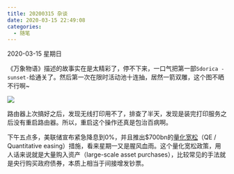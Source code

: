```yaml
---
title: 20200315 杂谈
date: 2020-03-15 22:49:08
categories:
  - 随笔
---
```

2020-03-15 星期日

《万象物语》描述的故事实在是太精彩了，停不下来，一口气把第一部`Sdorica -sunset-`给通关了。然后第一次在限时活动池十连抽，居然一箭双雕，这个图不晒不行啊~

![](https://raw.githubusercontent.com/oscarcx123/hexo_resource/master/img/Screenshot_20200316_sdorica.jpg)

路由器上次搞好之后，发现无线打印用不了，排查了半天，发现是装完打印服务之后没有重启路由器。所以，重启这个操作还真是包治百病啊。

下午五点多，美联储宣布紧急降息到0%，并且推出$700bn的[量化宽松](https://en.wikipedia.org/wiki/Quantitative_easing)（QE / Quantitative easing）措施，看来星期一又是腥风血雨。这个量化宽松政策，用人话来说就是大量购入资产（large-scale asset purchases），比较常见的手法就是央行购买政府债券，本质上相当于间接增发钞票。
